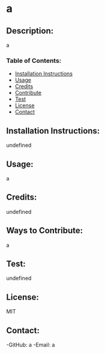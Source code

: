 
  # a
  ## Description:
  a
 
  ### Table of Contents:
  
  * [Installation Instructions](#installation)
  * [Usage](#usage)
  * [Credits](#credits)
  * [Contribute](#contribute)
  * [Test](#test)
  * [License](#license)
  * [Contact](#contact)
  
  ## Installation Instructions: 
  undefined
  ## Usage:
  a
  ## Credits:
  undefined
  ## Ways to Contribute:
  a
  ## Test:
  undefined
  ## License:
  MIT
  ## Contact:
  -GitHub: a
  -Email:  a
